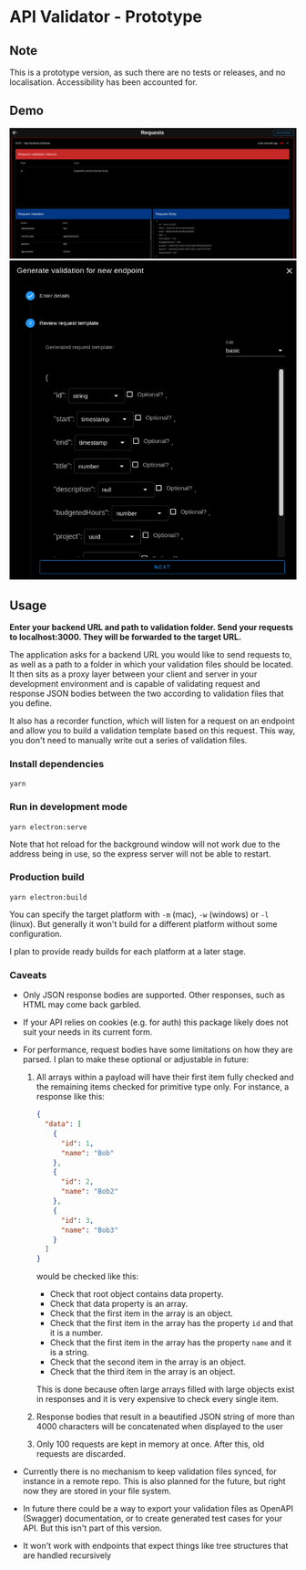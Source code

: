 # API Validator - Prototype

## Note

This is a prototype version, as such there are no tests or releases, and no localisation. Accessibility has been accounted for.
## Demo

![](https://github.com/cooperfrench95/api-validation-proxy/blob/master/DemoScreenshot1.png)
![](https://github.com/cooperfrench95/api-validation-proxy/blob/master/DemoScreenshot2.png)

## Usage

**Enter your backend URL and path to validation folder. Send your requests to localhost:3000. They will be forwarded to the target URL.**

The application asks for a backend URL you would like to send requests to, as well as a path to a folder in which your validation files should be located. It then sits as a proxy layer between your client and server in your development environment and is capable of validating request and response JSON bodies between the two according to validation files that you define.

It also has a recorder function, which will listen for a request on an endpoint and allow you to build a validation template based on this request. This way, you don't need to manually write out a series of validation files.

### Install dependencies
```
yarn
```

### Run in development mode
```
yarn electron:serve
```

Note that hot reload for the background window will not work due to the address being in use, so the express server will not be able to restart.

### Production build
```
yarn electron:build
```

You can specify the target platform with `-m` (mac), `-w` (windows) or `-l` (linux). But generally it won't build for a different platform without some configuration.

I plan to provide ready builds for each platform at a later stage.

### Caveats

* Only JSON response bodies are supported. Other responses, such as HTML may come back garbled.
* If your API relies on cookies (e.g. for auth) this package likely does not suit your needs in its current form.
* For performance, request bodies have some limitations on how they are parsed. I plan to make these optional or adjustable in future:
  
  1. All arrays within a payload will have their first item fully checked and the remaining items checked for primitive type only. For instance, a response like this:
      ```json
      {
        "data": [
          {
            "id": 1,
            "name": "Bob"
          },
          {
            "id": 2,
            "name": "Bob2"
          },
          {
            "id": 3,
            "name": "Bob3"
          }
        ]
      }
      ``` 
      would be checked like this:
      * Check that root object contains data property.
      * Check that data property is an array.
      * Check that the first item in the array is an object.
      * Check that the first item in the array has the property `id` and that it is a number.
      * Check that the first item in the array has the property `name` and it is a string.
      * Check that the second item in the array is an object.
      * Check that the third item in the array is an object.

      This is done because often large arrays filled with large objects exist in responses and it is very expensive to check every single item.

  2. Response bodies that result in a beautified JSON string of more than 4000 characters will be concatenated when displayed to the user
  3.  Only 100 requests are kept in memory at once. After this, old requests are discarded.

* Currently there is no mechanism to keep validation files synced, for instance in a remote repo. This is also planned for the future, but right now they are stored in your file system.
* In future there could be a way to export your validation files as OpenAPI (Swagger) documentation, or to create generated test cases for your API. But this isn't part of this version.
* It won't work with endpoints that expect things like tree structures that are handled recursively
